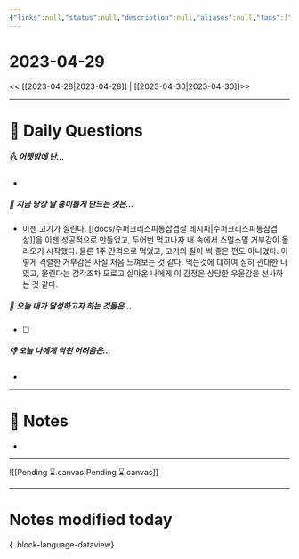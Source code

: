 ```yaml
---
{"links":null,"status":null,"description":null,"aliases":null,"tags":[" DailyNote "],"created":"2023-04-29T20:31:15","updated":"2025-01-14T18:41:29","title":"2023-04-29","dg-publish":true,"permalink":"/docs/Daily Notes/2023-04-29/","dgPassFrontmatter":true}
---
```



# 2023-04-29

<< [[2023-04-28\|2023-04-28]] | [[2023-04-30\|2023-04-30]]>>

---

# 📅 Daily Questions

##### 🌜 어젯밤에 난...

- 

##### 🙌 지금 당장 날 흥미롭게 만드는 것은...

- 이젠 고기가 질린다. [[docs/수퍼크리스피통삽겹살 레시피\|수퍼크리스피통삼겹살]]을 이젠 성공적으로 만들었고, 두어번 먹고나자 내 속에서 스멀스멀 거부감이 올라오기 시작했다. 물론 1주 간격으로 먹었고, 고기의 질이 썩 좋은 편도 아니었다. 이렇게 격렬한 거부감은 사실 처음 느껴보는 것 같다. 먹는것에 대하여 심히 관대한 나였고, 물린다는 감각조차 모르고 살아온 나에게 이 감정은 상당한 우울감을 선사하는 것 같다. 

##### 🚀 오늘 내가 달성하고자 하는 것들은...

- [ ] 

##### 👎 오늘 나에게 닥친 어려움은...

- 

---

# 📝 Notes

- 

___

![[Pending ⌛.canvas\|Pending ⌛.canvas]]

---

# Notes modified today


{ .block-language-dataview}
